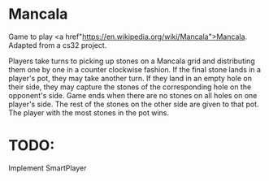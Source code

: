 # Mancala

Game to play <a href"https://en.wikipedia.org/wiki/Mancala">Mancala</a>. Adapted from a cs32 project.

Players take turns to picking up stones on a Mancala grid and distributing them one by one in a counter clockwise fashion. If the final stone lands in a player's pot, they may take another turn. If they land in an empty hole on their side, they may capture the stones of the corresponding hole on the opponent's side. Game ends when there are no stones on all holes on one player's side. The rest of the stones on the other side are given to that pot. The player with the most stones in the pot wins.

# TODO:
Implement SmartPlayer
